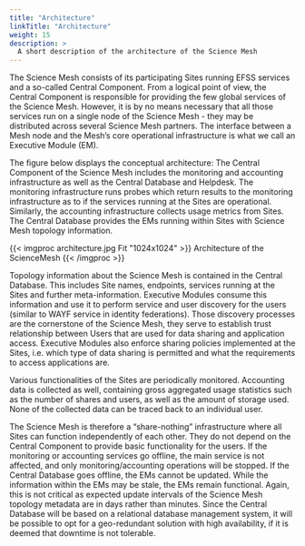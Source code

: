 ```yaml
---
title: "Architecture"
linkTitle: "Architecture"
weight: 15
description: >
  A short description of the architecture of the Science Mesh   
---
```


The Science Mesh consists of its participating Sites running EFSS services and a so-called Central Component. From a logical point of view, the Central Component is responsible for providing the few global services of the Science Mesh. However, it is by no means necessary that all those services run on a single node of the Science Mesh - they may be distributed across several Science Mesh partners. The interface between a Mesh node and the Mesh’s core operational infrastructure is what we call an Executive Module (EM).

The figure below displays the conceptual architecture: The Central Component of the Science Mesh includes the monitoring and accounting infrastructure as well as the Central Database and Helpdesk. The monitoring infrastructure runs probes which return results to the monitoring infrastructure as to if the services running at the Sites are operational. Similarly, the accounting infrastructure collects usage metrics from Sites. The Central Database provides the EMs running within Sites with Science Mesh topology information.

{{< imgproc architecture.jpg Fit "1024x1024" >}}
Architecture of the ScienceMesh
{{< /imgproc >}}


Topology information about the Science Mesh is contained in the Central Database. This includes Site names, endpoints, services running at the Sites and further meta-information. Executive Modules consume this information and use it to perform service and user discovery for the users (similar to WAYF service in identity federations). Those discovery processes are the cornerstone of the Science Mesh, they serve to establish trust relationship between Users that are used for data sharing and application access. Executive Modules also enforce sharing policies implemented at the Sites, i.e. which type of data sharing is permitted and what the requirements to access applications are.

Various functionalities of the Sites are periodically monitored. Accounting data is collected as well, containing gross aggregated usage statistics such as the number of shares and users, as well as the amount of storage used. None of the collected data can be traced back to an individual user.

The Science Mesh is therefore a “share-nothing” infrastructure where all Sites can function independently of each other. They do not depend on the Central Component to provide basic functionality for the users. If the monitoring or accounting services go offline, the main service is not affected, and only monitoring/accounting operations will be stopped. If the Central Database goes offline, the EMs cannot be updated. While the information within the EMs may be stale, the EMs remain functional. Again, this is not critical as expected update intervals of the Science Mesh topology metadata are in days rather than minutes. Since the Central Database will be based on a relational database management system, it will be possible to opt for a geo-redundant solution with high availability, if it is deemed that downtime is not tolerable.



